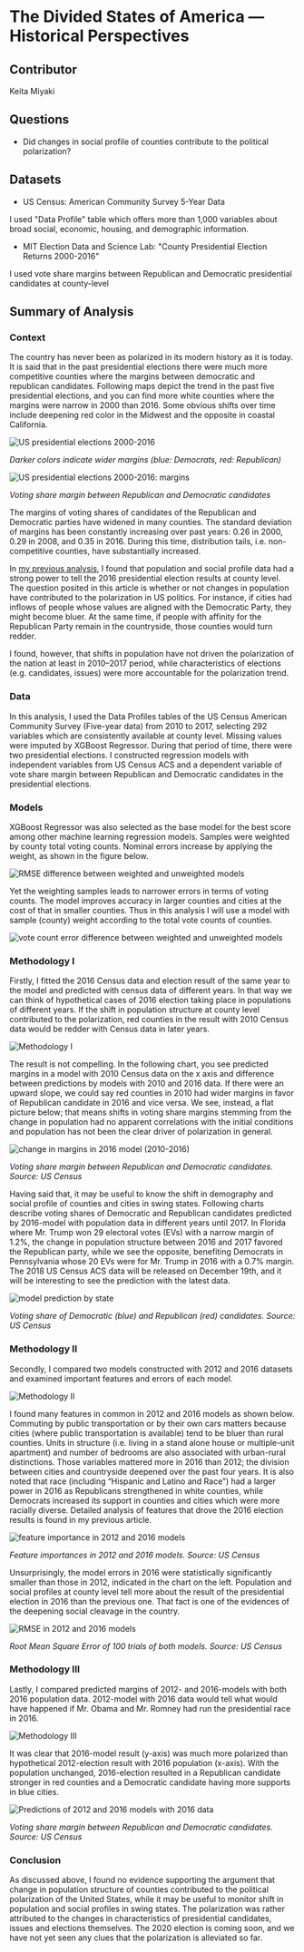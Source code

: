 # The Divided States of America — Historical Perspectives

## Contributor
Keita Miyaki

## Questions
- Did changes in social profile of counties contribute to the political polarization?

## Datasets
- US Census: American Community Survey 5-Year Data

I used "Data Profile" table which offers more than 1,000 variables about broad social, economic, housing, and demographic information. 
- MIT Election Data and Science Lab: "County Presidential Election Returns 2000-2016"

I used vote share margins between Republican and Democratic presidential candidates at county-level

## Summary of Analysis

### Context

The country has never been as polarized in its modern history as it is today. It is said that in the past presidential elections there were much more competitive counties where the margins between democratic and republican candidates. Following maps depict the trend in the past five presidential elections, and you can find more white counties where the margins were narrow in 2000 than 2016. Some obvious shifts over time include deepening red color in the Midwest and the opposite in coastal California.

![US presidential elections 2000-2016](images//historical_map.png "US presidential election historical map")

*Darker colors indicate wider margins (blue: Democrats, red: Republican)*


![US presidential elections 2000-2016: margins](images//historical_margin_boxplot.png "US presidential election historical margin distribution")

*Voting share margin between Republican and Democratic candidates*

The margins of voting shares of candidates of the Republican and Democratic parties have widened in many counties. The standard deviation of margins has been constantly increasing over past years: 0.26 in 2000, 0.29 in 2008, and 0.35 in 2016. During this time, distribution tails, i.e. non-competitive counties, have substantially increased.

In [my previous analysis](https://github.com/keita-dc/FlatironProject5), I found that population and social profile data had a strong power to tell the 2016 presidential election results at county level. The question posited in this article is whether or not changes in population have contributed to the polarization in US politics. For instance, if cities had inflows of people whose values are aligned with the Democratic Party, they might become bluer. At the same time, if people with affinity for the Republican Party remain in the countryside, those counties would turn redder.

I found, however, that shifts in population have not driven the polarization of the nation at least in 2010–2017 period, while characteristics of elections (e.g. candidates, issues) were more accountable for the polarization trend.

### Data

In this analysis, I used the Data Profiles tables of the US Census American Community Survey (Five-year data) from 2010 to 2017, selecting 292 variables which are consistently available at county level. Missing values were imputed by XGBoost Regressor. During that period of time, there were two presidential elections. I constructed regression models with independent variables from US Census ACS and a dependent variable of vote share margin between Republican and Democratic candidates in the presidential elections.

### Models

XGBoost Regressor was also selected as the base model for the best score among other machine learning regression models. Samples were weighted by county total voting counts. Nominal errors increase by applying the weight, as shown in the figure below.

![RMSE difference between weighted and unweighted models](images//RMSE_weighted_unweighted.png "RMSE comparison between weighted and unweighted models")

Yet the weighting samples leads to narrower errors in terms of voting counts. The model improves accuracy in larger counties and cities at the cost of that in smaller counties. Thus in this analysis I will use a model with sample (county) weight according to the total vote counts of counties.

![vote count error difference between weighted and unweighted models](images//actual_error_balanced_unbalanced.png "Vote count comparison between weighted and unweighted models")

### Methodology I

Firstly, I fitted the 2016 Census data and election result of the same year to the model and predicted with census data of different years. In that way we can think of hypothetical cases of 2016 election taking place in populations of different years. If the shift in population structure at county level contributed to the polarization, red counties in the result with 2010 Census data would be redder with Census data in later years.

![Methodology I](images//methodology_1.jpeg "Methodology I")   

The result is not compelling. In the following chart, you see predicted margins in a model with 2010 Census data on the x axis and difference between predictions by models with 2010 and 2016 data. If there were an upward slope, we could say red counties in 2010 had wider margins in favor of Republican candidate in 2016 and vice versa. We see, instead, a flat picture below; that means shifts in voting share margins stemming from the change in population had no apparent correlations with the initial conditions and population has not been the clear driver of polarization in general.

![change in margins in 2016 model (2010-2016)](images//model_margin_change_2010.png "Model Predicted Margin")

*Voting share margin between Republican and Democratic candidates. Source: US Census*

Having said that, it may be useful to know the shift in demography and social profile of counties and cities in swing states. Following charts describe voting shares of Democratic and Republican candidates predicted by 2016-model with population data in different years until 2017. In Florida where Mr. Trump won 29 electoral votes (EVs) with a narrow margin of 1.2%, the change in population structure between 2016 and 2017 favored the Republican party, while we see the opposite, benefiting Democrats in Pennsylvania whose 20 EVs were for Mr. Trump in 2016 with a 0.7% margin. The 2018 US Census ACS data will be released on December 19th, and it will be interesting to see the prediction with the latest data.

![model prediction by state](images//2016_model_by_state_prediction.png "Model Prediction by State")

*Voting share of Democratic (blue) and Republican (red) candidates. Source: US Census*

### Methodology II

Secondly, I compared two models constructed with 2012 and 2016 datasets and examined important features and errors of each model.

![Methodology II](images//methodology_2.jpeg "Methodology II") 

I found many features in common in 2012 and 2016 models as shown below. Commuting by public transportation or by their own cars matters because cities (where public transportation is available) tend to be bluer than rural counties. Units in structure (i.e. living in a stand alone house or multiple-unit apartment) and number of bedrooms are also associated with urban-rural distinctions. Those variables mattered more in 2016 than 2012; the division between cities and countryside deepened over the past four years. It is also noted that race (including “Hispanic and Latino and Race”) had a larger power in 2016 as Republicans strengthened in white counties, while Democrats increased its support in counties and cities which were more racially diverse. Detailed analysis of features that drove the 2016 election results is found in my previous article.

![feature importance in 2012 and 2016 models](images//feature_importance_2012_2016.png "Feature Importances in 2012 and 2016 models")

*Feature importances in 2012 and 2016 models. Source: US Census*

Unsurprisingly, the model errors in 2016 were statistically significantly smaller than those in 2012, indicated in the chart on the left. Population and social profiles at county level tell more about the result of the presidential election in 2016 than the previous one. That fact is one of the evidences of the deepening social cleavage in the country.

![RMSE in 2012 and 2016 models](images//RMSE_2012_2016.png "RMSE in 2012 and 2016 models")

*Root Mean Square Error of 100 trials of both models. Source: US Census*

### Methodology III

Lastly, I compared predicted margins of 2012- and 2016-models with both 2016 population data. 2012-model with 2016 data would tell what would have happened if Mr. Obama and Mr. Romney had run the presidential race in 2016.

![Methodology III](images//methodology_3.jpeg "Methodology III") 

It was clear that 2016-model result (y-axis) was much more polarized than hypothetical 2012-election result with 2016 population (x-axis). With the population unchanged, 2016-election resulted in a Republican candidate stronger in red counties and a Democratic candidate having more supports in blue cities.

![Predictions of 2012 and 2016 models with 2016 data](images//2012_2016_model_predictions.png "Predictions of 2012 and 2016 models with 2016 data")

*Voting share margin between Republican and Democratic candidates. Source: US Census*

### Conclusion

As discussed above, I found no evidence supporting the argument that change in population structure of counties contributed to the political polarization of the United States, while it may be useful to monitor shift in population and social profiles in swing states. The polarization was rather attributed to the changes in characteristics of presidential candidates, issues and elections themselves. The 2020 election is coming soon, and we have not yet seen any clues that the polarization is alleviated so far.
